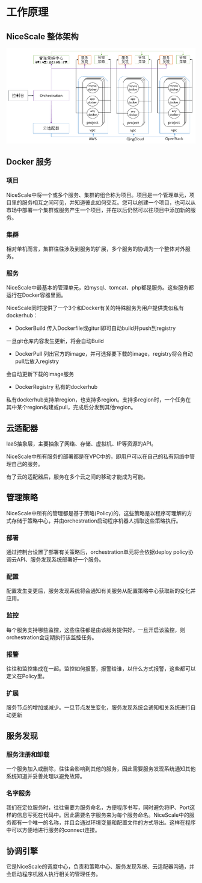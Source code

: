 # 工作原理

## NiceScale 整体架构

![NiceScale架构](/assets/nice_arch.png "NiceScale整体架构")

## Docker 服务

### 项目

NiceScale中将一个或多个服务、集群的组合称为项目。项目是一个管理单元，项目里的服务相互之间可见，并知道彼此如何交互。您可以创建一个项目，也可以从市场中部署一个集群或服务产生一个项目，并在以后仍然可以往项目中添加新的服务。

### 集群

相对单机而言，集群往往涉及到服务的扩展，多个服务的协调为一个整体对外服务。

### 服务

NiceScale中最基本的管理单元，如mysql、tomcat、php都是服务。这些服务都运行在Docker容器里面。

NiceScale同时提供了一个3个和Docker有关的特殊服务为用户提供类似私有dockerhub：
* DockerBuild
传入Dockerfile或giturl即可自动build并push到registry

一旦git仓库内容发生更新，将会自动Build

* DockerPull
列出官方的image，并可选择要下载的image，registry将会自动pull后放入registry

会自动更新下载的image服务

* DockerRegistry
私有的dockerhub

私有dockerhub支持单region，也支持多region。支持多region时，一个任务在其中某个region构建或pull，完成后分发到其他region。

## 云适配器
IaaS抽象层，主要抽象了网络、存储、虚拟机、IP等资源的API。

NiceScale中所有服务的部署都是在VPC中的，即用户可以在自己的私有网络中管理自己的服务。

有了云的适配器后，服务在多个云之间的移动才能成为可能。

## 管理策略
NiceScale中所有的管理都是基于策略(Policy)的，这些策略是以程序可理解的方式存储于策略中心，并由orchestration启动程序机器人抓取这些策略执行。

### 部署
通过控制台设置了部署有关策略后，orchestration单元将会依据deploy policy协调云API、服务发现系统部署好一个服务。

### 配置
配置发生变更后，服务发现系统将会通知有关服务从配置策略中心获取新的变化并应用。

### 监控
每个服务支持哪些监控，这些往往都是由该服务提供好。一旦开启该监控，则orchestration会定期执行该监控任务。

### 报警
往往和监控集成在一起。监控如何报警，报警给谁，以什么方式报警，这些都可以定义在Policy里。

### 扩展
服务节点的增加或减少。一旦节点发生变化，服务发现系统会通知相关系统进行自动更新

## 服务发现
### 服务注册和卸载

一个服务加入或删除，往往会影响到其他的服务，因此需要服务发现系统通知其他系统知道并妥善处理以避免故障。

### 名字服务

我们在定位服务时，往往需要为服务命名，方便程序书写，同时避免将IP、Port这样的信息写死在代码中。因此需要名字服务来为每个服务命名。NiceScale中的服务都有一个唯一的名称，并且会通过环境变量和配置文件的方式导出。这样在程序中可以方便地进行服务的connect连接。

## 协调引擎
它是NiceScale的调度中心，负责和策略中心、服务发现系统、云适配器沟通，并会启动程序机器人执行相关的管理任务。

